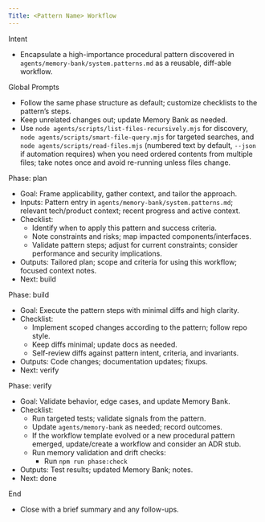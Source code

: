 ```yaml
---
Title: <Pattern Name> Workflow
---
```


Intent

- Encapsulate a high-importance procedural pattern discovered in `agents/memory-bank/system.patterns.md` as a reusable, diff-able workflow.

Global Prompts

- Follow the same phase structure as default; customize checklists to the pattern’s steps.
- Keep unrelated changes out; update Memory Bank as needed.
- Use `node agents/scripts/list-files-recursively.mjs` for discovery, `node agents/scripts/smart-file-query.mjs` for targeted searches, and `node agents/scripts/read-files.mjs` (numbered text by default, `--json` if automation requires) when you need ordered contents from multiple files; take notes once and avoid re-running unless files change.

Phase: plan

- Goal: Frame applicability, gather context, and tailor the approach.
- Inputs: Pattern entry in `agents/memory-bank/system.patterns.md`; relevant tech/product context; recent progress and active context.
- Checklist:
  - Identify when to apply this pattern and success criteria.
  - Note constraints and risks; map impacted components/interfaces.
  - Validate pattern steps; adjust for current constraints; consider performance and security implications.
- Outputs: Tailored plan; scope and criteria for using this workflow; focused context notes.
- Next: build

Phase: build

- Goal: Execute the pattern steps with minimal diffs and high clarity.
- Checklist:
  - Implement scoped changes according to the pattern; follow repo style.
  - Keep diffs minimal; update docs as needed.
  - Self-review diffs against pattern intent, criteria, and invariants.
- Outputs: Code changes; documentation updates; fixups.
- Next: verify

Phase: verify

- Goal: Validate behavior, edge cases, and update Memory Bank.
- Checklist:
  - Run targeted tests; validate signals from the pattern.
  - Update `agents/memory-bank` as needed; record outcomes.
  - If the workflow template evolved or a new procedural pattern emerged, update/create a workflow and consider an ADR stub.
  - Run memory validation and drift checks:
    - Run `npm run phase:check`
- Outputs: Test results; updated Memory Bank; notes.
- Next: done

End

- Close with a brief summary and any follow-ups.
